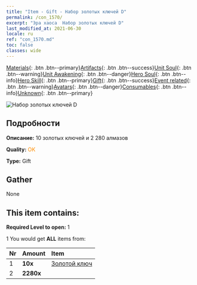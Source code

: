 ```yaml
---
title: "Item - Gift - Набор золотых ключей D"
permalink: /con_1570/
excerpt: "Эра хаоса  Набор золотых ключей D"
last_modified_at: 2021-06-30
locale: ru
ref: "con_1570.md"
toc: false
classes: wide
---
```

 [Materials](/ItemsRU/){: .btn .btn--primary}[Artifacts](/ItemsRU/Artifacts/){: .btn .btn--success}[Unit Soul](/ItemsRU/UnitSoul/){: .btn .btn--warning}[Unit Awakening](/ItemsRU/UnitAwakening/){: .btn .btn--danger}[Hero Soul](/ItemsRU/HeroSoul/){: .btn .btn--info}[Hero Skill](/ItemsRU/HeroSkill/){: .btn .btn--primary}[Gift](/ItemsRU/Gift/){: .btn .btn--success}[Event related](/ItemsRU/Events/){: .btn .btn--warning}[Avatars](/ItemsRU/Avatars/){: .btn .btn--danger}[Consumables](/ItemsRU/Consumables/){: .btn .btn--info}[Unknown](/ItemsRU/Unknown/){: .btn .btn--primary}

 ![Набор золотых ключей D](/images/t/i_907186.png)

## Подробности
 **Описание:** 10 золотых ключей и 2 280 алмазов

 **Quality:** <span style="color: #FF8C00">OK</span>

 **Type:** Gift

## Gather

  None

## This item contains:

 **Required Level to open:** 1

 1 You would get **ALL** items  from:

  | Nr | Amount |     Item    |
  |:---|:-------|:------------|
  | 1 |  **10x** | [Золотой ключ](/ItemsRU/con_783/) |  | 
  | 2 |  **2280x** | <i class="fas fa-gem"/> |  | 
